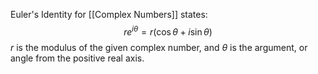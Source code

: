 Euler's Identity for [[Complex Numbers]] states:
$$r e^{i\theta}=r(\cos\theta+i\sin\theta)$$
$r$ is the modulus of the given complex number, and $\theta$ is the argument, or angle from the positive real axis.